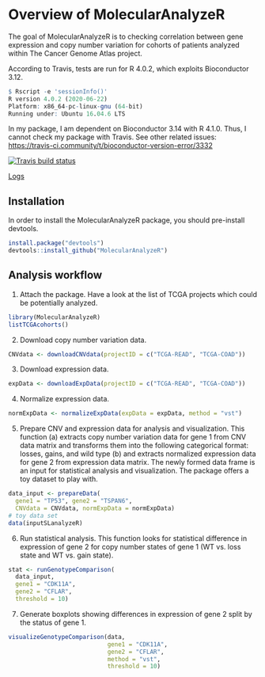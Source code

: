 
# Overview of MolecularAnalyzeR

The goal of MolecularAnalyzeR is to checking correlation between gene
expression and copy number variation for cohorts of patients analyzed
within The Cancer Genome Atlas project.

According to Travis, tests are run for R 4.0.2, which exploits
Bioconductor 3.12.

``` r
$ Rscript -e 'sessionInfo()'
R version 4.0.2 (2020-06-22)
Platform: x86_64-pc-linux-gnu (64-bit)
Running under: Ubuntu 16.04.6 LTS
```

In my package, I am dependent on Bioconductor 3.14 with R 4.1.0. Thus, I
cannot check my package with Travis. See other related issues:
<https://travis-ci.community/t/bioconductor-version-error/3332>

<!-- badges: start -->

[![Travis build
status](https://travis-ci.com/kkolmus/MolecularAnalyzeR.svg?branch=main)](https://travis-ci.com/kkolmus/MolecularAnalyzeR)
<!-- badges: end -->
[Logs](https://travis-ci.com/github/kkolmus/MolecularAnalyzeR/builds/231742122)

## Installation

In order to install the MolecularAnalyzeR package, you should
pre-install devtools.

``` r
install.package("devtools")
devtools::install_github("MolecularAnalyzeR")
```

## Analysis workflow

1.  Attach the package. Have a look at the list of TCGA projects which
    could be potentially analyzed.

``` r
library(MolecularAnalyzeR)
listTCGAcohorts()
```

2.  Download copy number variation data.

``` r
CNVdata <- downloadCNVdata(projectID = c("TCGA-READ", "TCGA-COAD"))
```

3.  Download expression data.

``` r
expData <- downloadExpData(projectID = c("TCGA-READ", "TCGA-COAD"))
```

4.  Normalize expression data.

``` r
normExpData <- normalizeExpData(expData = expData, method = "vst")
```

5.  Prepare CNV and expression data for analysis and visualization. This
    function (a) extracts copy number variation data for gene 1 from CNV
    data matrix and transforms them into the following categorical
    format: losses, gains, and wild type (b) and extracts normalized
    expression data for gene 2 from expression data matrix. The newly
    formed data frame is an input for statistical analysis and
    visualization. The package offers a toy dataset to play with.

``` r
data_input <- prepareData(
  gene1 = "TP53", gene2 = "TSPAN6", 
  CNVdata = CNVdata, normExpData = normExpData)
# toy data set
data(inputSLanalyzeR)
```

6.  Run statistical analysis. This function looks for statistical
    difference in expression of gene 2 for copy number states of gene 1
    (WT vs. loss state and WT vs. gain state).

``` r
stat <- runGenotypeComparison(
  data_input,
  gene1 = "CDK11A",
  gene2 = "CFLAR",
  threshold = 10)
```

7.  Generate boxplots showing differences in expression of gene 2 split
    by the status of gene 1.

``` r
visualizeGenotypeComparison(data,
                            gene1 = "CDK11A",
                            gene2 = "CFLAR",
                            method = "vst",
                            threshold = 10)
```
